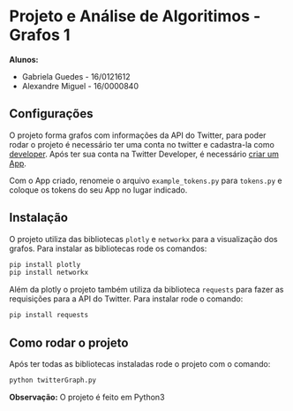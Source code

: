 # Projeto e Análise de Algoritimos - Grafos 1 

**Alunos:**  
* Gabriela Guedes - 16/0121612
* Alexandre Miguel - 16/0000840

## Configurações
O projeto forma grafos com informações da API do Twitter, para poder rodar o projeto é necessário ter uma conta no twitter e cadastra-la como [developer](https://developer.twitter.com/). Após ter sua conta na Twitter Developer, é necessário [criar um App](https://developer.twitter.com/en/apps/create).

Com o App criado, renomeie o arquivo `example_tokens.py` para `tokens.py` e coloque os tokens do seu App no lugar indicado.

## Instalação
O projeto utiliza das bibliotecas `plotly` e `networkx` para a visualização dos grafos. Para instalar as bibliotecas rode os comandos:
``` sh
pip install plotly
pip install networkx
```
Além da plotly o projeto também utiliza da biblioteca `requests` para fazer as requisições para a API do Twitter. Para instalar rode o comando:
``` sh
pip install requests
```

## Como rodar o projeto
Após ter todas as bibliotecas instaladas rode o projeto com o comando:
```sh
python twitterGraph.py
```
**Observação:** O projeto é feito em Python3
